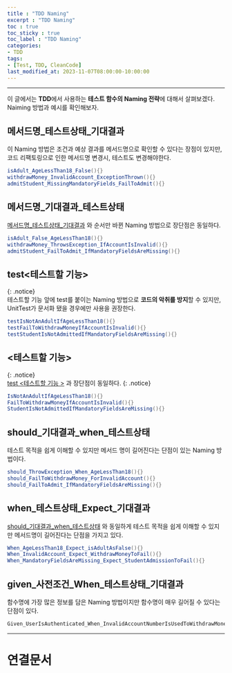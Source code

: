 ```yaml
---
title : "TDD Naming"
excerpt : "TDD Naming"
toc : true
toc_sticky : true
toc_label : "TDD Naming"
categories:
- TDD
tags:
- [Test, TDD, CleanCode]
last_modified_at: 2023-11-07T08:00:00-10:00:00
---
```

  
---
  
 이 글에서는 **TDD**에서 사용하는 **테스트 함수의 Naming 전략**에 대해서 살펴보겠다. Naiming 방법과 예시를 확인해보자.
  
## 메서드명_테스트상태_기대결과
 이 Naming 방법은 조건과 예상 결과를 메서드명으로 확인할 수 있다는 장점이 있지만, 코드 리팩토링으로 인한 메서드명 변경시, 테스트도 변경해야한다.
  
```java
isAdult_AgeLessThan18_False(){}
withdrawMoney_InvalidAccount_ExceptionThrown(){}
admitStudent_MissingMandatoryFields_FailToAdmit(){}
```
  
## 메서드명_기대결과_테스트상태
 [메서드명_테스트상태_기대결과](#메서드명_테스트상태_기대결과) 와 순서만 바뀐 Naming 방법으로 장단점은 동일하다.
  
```java
isAdult_False_AgeLessThan18(){}
withdrawMoney_ThrowsException_IfAccountIsInvalid(){}
admitStudent_FailToAdmit_IfMandatoryFieldsAreMissing(){}
```
  
## test\<테스트할 기능\> 
{: .notice}  
  테스트할 기능 앞에 test를 붙이는 Naming 방법으로 **코드의 악취를 방지**할 수 있지만, UnitTest가 문서화 됐을 경우에만 사용을 권장한다.
  
```java
testIsNotAnAdultIfAgeLessThan18(){}
testFailToWithdrawMoneyIfAccountIsInvalid(){}
testStudentIsNotAdmittedIfMandatoryFieldsAreMissing(){}
```
  
## <테스트할 기능> 
{: .notice}  
 [test <테스트할 기능 >](#test-테스트할-기능-) 과 장단점이 동일하다. 
{: .notice}  
  
```java
IsNotAnAdultIfAgeLessThan18(){}
FailToWithdrawMoneyIfAccountIsInvalid(){}
StudentIsNotAdmittedIfMandatoryFieldsAreMissing(){}
```
  
## should_기대결과_when_테스트상태
 테스트 목적을 쉽게 이해할 수 있지만 메서드 명이 길어진다는 단점이 있는 Naming 방법이다.
  
```java
should_ThrowException_When_AgeLessThan18(){}
should_FailToWithdrawMoney_ForInvalidAccount(){}
should_FailToAdmit_IfMandatoryFieldsAreMissing(){}
```
  
## when_테스트상태_Expect_기대결과
 [should_기대결과_when_테스트상태](#should_기대결과_when_테스트상태) 와 동일하게 테스트 목적을 쉽게 이해할 수 있지만 메서드명이 길어진다는 단점을 가지고 있다.
  
```java
When_AgeLessThan18_Expect_isAdultAsFalse(){}
When_InvalidAccount_Expect_WithdrawMoneyToFail(){}
When_MandatoryFieldsAreMissing_Expect_StudentAdmissionToFail(){}
```
  
## given_사전조건_When_테스트상태_기대결과
 함수명에 가장 많은 정보를 담은 Naming 방법이지만 함수명이 매우 길어질 수 있다는 단점이 있다.
  
```java
Given_UserIsAuthenticated_When_InvalidAccountNumberIsUsedToWithdrawMoney_Then_TransactionsWillFail
```

---
  
# 연결문서
